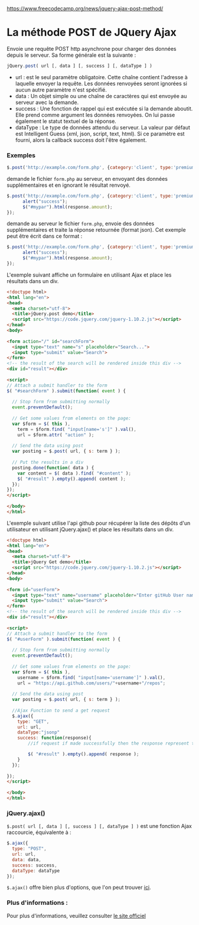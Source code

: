 https://www.freecodecamp.org/news/jquery-ajax-post-method/

# La méthode POST de JQuery Ajax

Envoie une requête POST http asynchrone pour charger des données depuis le serveur. Sa forme générale est la suivante :

```js
jQuery.post( url [, data ] [, success ] [, dataType ] )
```

- url : est le seul paramètre obligatoire. Cette chaîne contient l'adresse à laquelle envoyer la requête. Les données renvoyées seront ignorées si aucun autre paramètre n'est spécifié.
- data : Un objet simple ou une chaîne de caractères qui est envoyée au serveur avec la demande.
- success : Une fonction de rappel qui est exécutée si la demande aboutit. Elle prend comme argument les données renvoyées. On lui passe également le statut textuel de la réponse.
- dataType : Le type de données attendu du serveur. La valeur par défaut est Intelligent Guess (xml, json, script, text, html). Si ce paramètre est fourni, alors la callback success doit l'être également.


### Exemples


```js
$.post('http://example.com/form.php', {category:'client', type:'premium'});
```

demande le fichier `form.php` au serveur, en envoyant des données supplémentaires et en ignorant le résultat renvoyé.


```js
$.post('http://example.com/form.php', {category:'client', type:'premium'}, function(response){ 
      alert("success");
      $("#mypar").html(response.amount);
});
```

demande au serveur le fichier `form.php`, envoie des données supplémentaires et traite la réponse retournée (format json). Cet exemple peut être écrit dans ce format :



```js
$.post('http://example.com/form.php', {category:'client', type:'premium'}).done(function(response){
      alert("success");
      $("#mypar").html(response.amount);
});
```

L'exemple suivant affiche un formulaire en utilisant Ajax et place les résultats dans un div.

```html
<!doctype html>
<html lang="en">
<head>
  <meta charset="utf-8">
  <title>jQuery.post demo</title>
  <script src="https://code.jquery.com/jquery-1.10.2.js"></script>
</head>
<body>
 
<form action="/" id="searchForm">
  <input type="text" name="s" placeholder="Search...">
  <input type="submit" value="Search">
</form>
<!-- the result of the search will be rendered inside this div -->
<div id="result"></div>
 
<script>
// Attach a submit handler to the form
$( "#searchForm" ).submit(function( event ) {
 
  // Stop form from submitting normally
  event.preventDefault();
 
  // Get some values from elements on the page:
  var $form = $( this ),
    term = $form.find( "input[name='s']" ).val(),
    url = $form.attr( "action" );
 
  // Send the data using post
  var posting = $.post( url, { s: term } );
 
  // Put the results in a div
  posting.done(function( data ) {
    var content = $( data ).find( "#content" );
    $( "#result" ).empty().append( content );
  });
});
</script>
 
</body>
</html>
```

L'exemple suivant utilise l'api github pour récupérer la liste des dépôts d'un utilisateur en utilisant jQuery.ajax() et place les résultats dans un div.


```html
<!doctype html>
<html lang="en">
<head>
  <meta charset="utf-8">
  <title>jQuery Get demo</title>
  <script src="https://code.jquery.com/jquery-1.10.2.js"></script>
</head>
<body>
 
<form id="userForm">
  <input type="text" name="username" placeholder="Enter gitHub User name">
  <input type="submit" value="Search">
</form>
<!-- the result of the search will be rendered inside this div -->
<div id="result"></div>
 
<script>
// Attach a submit handler to the form
$( "#userForm" ).submit(function( event ) {
 
  // Stop form from submitting normally
  event.preventDefault();
 
  // Get some values from elements on the page:
  var $form = $( this ),
    username = $form.find( "input[name='username']" ).val(),
    url = "https://api.github.com/users/"+username+"/repos";
 
  // Send the data using post
  var posting = $.post( url, { s: term } );
 
  //Ajax Function to send a get request
  $.ajax({
    type: "GET",
    url: url,
    dataType:"jsonp"
    success: function(response){
        //if request if made successfully then the response represent the data

        $( "#result" ).empty().append( response );
    }
  });
  
});
</script>
 
</body>
</html>
```

### jQuery.ajax()

`$.post( url [, data ] [, success ] [, dataType ] )` est une fonction Ajax raccourcie, équivalente à :

```js
$.ajax({
  type: "POST",
  url: url,
  data: data,
  success: success,
  dataType: dataType
});
```


`$.ajax()` offre bien plus d'options, que l'on peut trouver [ici](http://api.jquery.com/jquery.ajax/).

### Plus d'informations :

Pour plus d'informations, veuillez consulter [le site officiel](https://api.jquery.com/jquery.post/)



